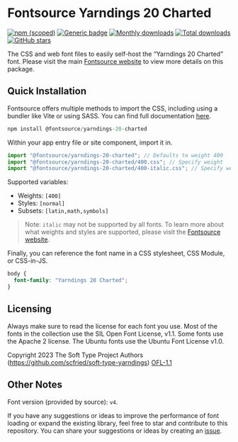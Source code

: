 # Fontsource Yarndings 20 Charted

[![npm (scoped)](https://img.shields.io/npm/v/@fontsource/yarndings-20-charted?color=brightgreen)](https://www.npmjs.com/package/@fontsource/yarndings-20-charted) [![Generic badge](https://img.shields.io/badge/fontsource-passing-brightgreen)](https://github.com/fontsource/fontsource) [![Monthly downloads](https://badgen.net/npm/dm/@fontsource/yarndings-20-charted)](https://github.com/fontsource/fontsource) [![Total downloads](https://badgen.net/npm/dt/@fontsource/yarndings-20-charted)](https://github.com/fontsource/fontsource) [![GitHub stars](https://img.shields.io/github/stars/fontsource/fontsource.svg?style=social&label=Star)](https://github.com/fontsource/fontsource/stargazers)

The CSS and web font files to easily self-host the “Yarndings 20 Charted” font. Please visit the main [Fontsource website](https://fontsource.org/fonts/yarndings-20-charted) to view more details on this package.

## Quick Installation

Fontsource offers multiple methods to import the CSS, including using a bundler like Vite or using SASS. You can find full documentation [here](https://fontsource.org/docs/getting-started/introduction).

```javascript
npm install @fontsource/yarndings-20-charted
```

Within your app entry file or site component, import it in.

```javascript
import "@fontsource/yarndings-20-charted"; // Defaults to weight 400
import "@fontsource/yarndings-20-charted/400.css"; // Specify weight
import "@fontsource/yarndings-20-charted/400-italic.css"; // Specify weight and style
```

Supported variables:
- Weights: `[400]`
- Styles: `[normal]`
- Subsets: `[latin,math,symbols]`

> Note: `italic` may not be supported by all fonts. To learn more about what weights and styles are supported, please visit the [Fontsource website](https://fontsource.org/fonts/yarndings-20-charted).

Finally, you can reference the font name in a CSS stylesheet, CSS Module, or CSS-in-JS.

```css
body {
  font-family: "Yarndings 20 Charted";
}
```

## Licensing
Always make sure to read the license for each font you use. Most of the fonts in the collection use the SIL Open Font License, v1.1. Some fonts use the Apache 2 license. The Ubuntu fonts use the Ubuntu Font License v1.0.

Copyright 2023 The Soft Type Project Authors (https://github.com/scfried/soft-type-yarndings)
[OFL-1.1](https://openfontlicense.org)

## Other Notes
Font version (provided by source): `v4`.

If you have any suggestions or ideas to improve the performance of font loading or expand the existing library, feel free to star and contribute to this repository. You can share your suggestions or ideas by creating an [issue](https://github.com/fontsource/fontsource/issues).